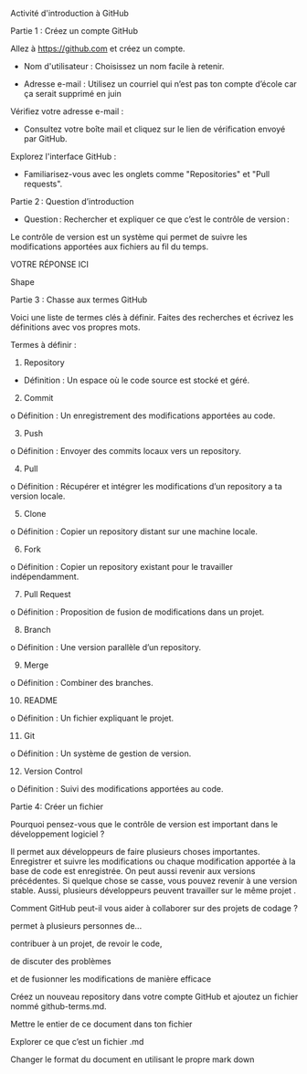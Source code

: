 Activité d'introduction à GitHub 

Partie 1 : Créez un compte GitHub 

Allez à https://github.com et créez un compte. 

 * Nom d'utilisateur : Choisissez un nom facile à retenir. 

 - Adresse e-mail : Utilisez un courriel qui n’est pas ton compte d’école car ça serait supprimé en juin 

Vérifiez votre adresse e-mail : 

 - Consultez votre boîte mail et cliquez sur le lien de vérification envoyé par GitHub. 

Explorez l'interface GitHub : 

 - Familiarisez-vous avec les onglets comme "Repositories" et "Pull requests". 

 

Partie 2 : Question d’introduction 

 - Question : Rechercher et expliquer ce que c’est le contrôle de version : 

 

Le contrôle de version est un système qui permet de suivre les modifications apportées aux fichiers au fil du temps.  

VOTRE RÉPONSE ICI 

Shape 

Partie 3 : Chasse aux termes GitHub 

Voici une liste de termes clés à définir. Faites des recherches et écrivez les définitions avec vos propres mots.  

Termes à définir : 

1. Repository 

+ Définition : Un espace où le code source est stocké et géré. 

2. Commit 

o Définition : Un enregistrement des modifications apportées au code. 

3. Push 

o Définition : Envoyer des commits locaux vers un repository. 

4. Pull 

o Définition : Récupérer et intégrer les modifications d’un repository a ta version locale. 

5. Clone 

o Définition : Copier un repository distant sur une machine locale. 

6. Fork 

o Définition : Copier un repository existant pour le travailler indépendamment. 

7. Pull Request 

o Définition : Proposition de fusion de modifications dans un projet. 

8. Branch 

o Définition : Une version parallèle d’un repository. 

9. Merge 

o Définition : Combiner des branches. 

10. README 

o Définition : Un fichier expliquant le projet. 

11. Git 

o Définition : Un système de gestion de version. 

12. Version Control 

o Définition : Suivi des modifications apportées au code. 

 

 

 

Partie 4: Créer un fichier 

Pourquoi pensez-vous que le contrôle de version est important dans le développement logiciel ? 

Il permet aux développeurs de faire plusieurs choses importantes. Enregistrer et suivre les modifications ou chaque modification apportée à la base de code est enregistrée. On peut aussi revenir aux versions précédentes. Si quelque chose se casse, vous pouvez revenir à une version stable. Aussi, plusieurs développeurs peuvent travailler sur le même projet . 

Comment GitHub peut-il vous aider à collaborer sur des projets de codage ? 

permet à plusieurs personnes de... 

contribuer à un projet, de revoir le code,  

de discuter des problèmes  

et de fusionner les modifications de manière efficace 

 

Créez un nouveau repository dans votre compte GitHub et ajoutez un fichier nommé github-terms.md.  

Mettre le entier de ce document dans ton fichier  

Explorer ce que c’est un fichier .md  

Changer le format du document en utilisant le propre mark down 
